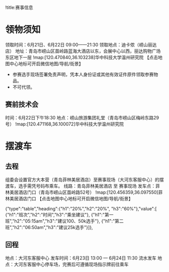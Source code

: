 !title:赛事信息

# 领物须知
领取时间：6月21日、6月22日 09:00——21:30
领取地点：迪卡侬（崂山丽达店）
地址：青岛市崂山区苗岭路蓝海大酒店以东，会展中心以西，丽达购物广场东区地下一层
!map:[120.470840,36.103238]华中科技大学温州研究院
【点击地图中心地标可开启微信地图/导航/街景】

* 参赛选手现场签署免责声明，凭本人身份证或其他有效证件原件领取参赛物品。
* 不可代领。

## 赛前技术会
时间：6月22日下午18:30
地点：崂山旅游集团礼堂（青岛市崂山区梅岭东路29号）
!map:[120.471168,36.100072]华中科技大学温州研究院


# 摆渡车
## 去程
组委会设置官方大本营（青岛菲林美居酒店）至赛事现场（大河东客服中心）的摆渡车，选手需凭号码布乘车。
线路：青岛菲林美居酒店 至 赛事现场
发车点：菲林美居酒店门口（青岛市崂山区苗岭路52号）
!map:[120.456359,36.097550]菲林美居酒店门口
【点击地图中心地标可开启微信地图/导航/街景】

{"type":"table","heading":{"h1":"20%","h2":"20%", "h3":"60%"},"value":[
{"h1":"班次","h2":"时间","h3":"乘坐建议"},
{"h1":"第一班","h2":"05:15am","h3":"建议100、50k选手"},
{"h1":"第二班","h2":"06:50am","h3":"建议25k选手"}]},

## 回程
地点：大河东客服中心
发车时间：6月23日 13:00 — 6月24日 11:30 流水发车
地点：大河东客服中心停车场，完赛后可遵循现场指示牌前往乘车
